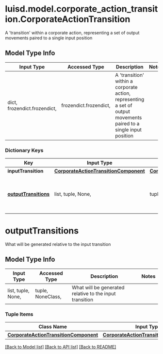 # luisd.model.corporate_action_transition.CorporateActionTransition

A 'transition' within a corporate action, representing a set of output movements paired to a single input position

## Model Type Info
Input Type | Accessed Type | Description | Notes
------------ | ------------- | ------------- | -------------
dict, frozendict.frozendict,  | frozendict.frozendict,  | A &#x27;transition&#x27; within a corporate action, representing a set of output movements paired to a single input position | 

### Dictionary Keys
Key | Input Type | Accessed Type | Description | Notes
------------ | ------------- | ------------- | ------------- | -------------
**inputTransition** | [**CorporateActionTransitionComponent**](CorporateActionTransitionComponent.md) | [**CorporateActionTransitionComponent**](CorporateActionTransitionComponent.md) |  | [optional] 
**[outputTransitions](#outputTransitions)** | list, tuple, None,  | tuple, NoneClass,  | What will be generated relative to the input transition | [optional] 

# outputTransitions

What will be generated relative to the input transition

## Model Type Info
Input Type | Accessed Type | Description | Notes
------------ | ------------- | ------------- | -------------
list, tuple, None,  | tuple, NoneClass,  | What will be generated relative to the input transition | 

### Tuple Items
Class Name | Input Type | Accessed Type | Description | Notes
------------- | ------------- | ------------- | ------------- | -------------
[**CorporateActionTransitionComponent**](CorporateActionTransitionComponent.md) | [**CorporateActionTransitionComponent**](CorporateActionTransitionComponent.md) | [**CorporateActionTransitionComponent**](CorporateActionTransitionComponent.md) |  | 

[[Back to Model list]](../../README.md#documentation-for-models) [[Back to API list]](../../README.md#documentation-for-api-endpoints) [[Back to README]](../../README.md)


